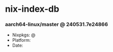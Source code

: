 # nix-index-db
### aarch64-linux/master @ 240531.7e24866
- Nixpkgs: @[](https://github.com/NixOS/nixpkgs/commit/7e248660d9217032d6889d22ece00172e2a7defc)
- Platform: 
- Date: 
